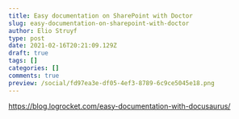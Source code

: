 ```yaml
---
title: Easy documentation on SharePoint with Doctor
slug: easy-documentation-on-sharepoint-with-doctor
author: Elio Struyf
type: post
date: 2021-02-16T20:21:09.129Z
draft: true
tags: []
categories: []
comments: true
preview: /social/fd97ea3e-df05-4ef3-8789-6c9ce5045e18.png
---
```


https://blog.logrocket.com/easy-documentation-with-docusaurus/